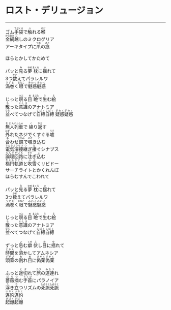 # ロスト・デリュージョン
---
<lyric>
ゴム<ruby>手袋<rt>てぶくろ</rt></ruby>で<ruby>触<rt>ふ</rt></ruby>れる<ruby>喉<rt>のど</rt></ruby><br/>
<ruby>金網<rt>かなあみ</rt></ruby><ruby>越<rt>ご</rt></ruby>しのミクログリア<br/>
アーキタイプに<ruby>爪<rt>つめ</rt></ruby>の<ruby>痕<rt>あと</rt></ruby><br/>
<br/>
ほらとかしてかためて<br/>
<br/>
パッと<ruby>見<rt>み</rt></ruby>る<ruby>夢<rt>ゆめ</rt></ruby> <ruby>枕<rt>まくら</rt></ruby>に<ruby>揺<rt>ゆ</rt></ruby>れて<br/>
3つ<ruby>数<rt>かぞ</rt></ruby>えてパラレルワ<br/>
<ruby>渦巻<rt>うずま</rt></ruby>く<ruby>眼<rt>まなこ</rt></ruby>で<ruby>魅惑<rt>みわく</rt></ruby><ruby>魅惑<rt>みわく</rt></ruby><br/>
<br/>
じっと<ruby>瞑<rt>つぶ</rt></ruby>る<ruby>目<rt>め</rt></ruby> <ruby>瞼<rt>まぶた</rt></ruby>で<ruby>生<rt>う</rt></ruby>む<ruby>絵<rt>え</rt></ruby><br/>
<ruby>散<rt>ち</rt></ruby>った<ruby>意識<rt>いしき</rt></ruby>のアナトミア<br/>
<ruby>並<rt>なら</rt></ruby>べてつなげて<ruby>自縛<rt>じばく</rt></ruby><ruby>自縛<rt>じばく</rt></ruby> <ruby>疑惑<rt>ぎわく</rt></ruby><ruby>疑惑<rt>ぎわく</rt></ruby><br/>
<br/>
<ruby>無人<rt>むじん</rt></ruby><ruby>列車<rt>れっしゃ</rt></ruby>で <ruby>繰<rt>く</rt></ruby>り<ruby>返<rt>かえ</rt></ruby>す<br/>
<ruby>外<rt>はず</rt></ruby>れたネジでくすぐる<ruby>嘘<rt>うそ</rt></ruby><br/>
<ruby>合<rt>あ</rt></ruby>わせ<ruby>鏡<rt>かがみ</rt></ruby>で<ruby>覗<rt>のぞ</rt></ruby>き<ruby>込<rt>こ</rt></ruby>む<br/>
<ruby>電気溶接<rt>でんきようせつ</rt></ruby><ruby>継<rt>つ</rt></ruby>ぎ<ruby>接<rt>は</rt></ruby>ぐシナプス<br/>
<ruby>論理<rt>ろんり</rt></ruby><ruby>回路<rt>かいろ</rt></ruby>に<ruby>注<rt>そそ</rt></ruby>ぎ<ruby>込<rt>こ</rt></ruby>む<br/>
<ruby>楕円軌道<rt>だえんきどう</rt></ruby>と<ruby>吹雪<rt>ふぶ</rt></ruby>くリビドー<br/>
サーチライトとかくれんぼ<br/>
ほらむすんでこわれて<br/>
<br/>
パッと<ruby>見<rt>み</rt></ruby>る<ruby>夢<rt>ゆめ</rt></ruby> <ruby>枕<rt>まくら</rt></ruby>に<ruby>揺<rt>ゆ</rt></ruby>れて<br/>
3つ<ruby>数<rt>かぞ</rt></ruby>えてパラレルワ<br/>
<ruby>渦巻<rt>うずま</rt></ruby>く<ruby>眼<rt>まなこ</rt></ruby>で<ruby>魅惑<rt>みわく</rt></ruby><ruby>魅惑<rt>みわく</rt></ruby><br/>
<br/>
じっと<ruby>瞑<rt>つぶ</rt></ruby>る<ruby>目<rt>め</rt></ruby> <ruby>瞼<rt>まぶた</rt></ruby>で<ruby>生<rt>う</rt></ruby>む<ruby>絵<rt>え</rt></ruby><br/>
<ruby>散<rt>ち</rt></ruby>った<ruby>意識<rt>いしき</rt></ruby>のアナトミア<br/>
<ruby>並<rt>なら</rt></ruby>べてつなげて<ruby>自縛<rt>じばく</rt></ruby><ruby>自縛<rt>じばく</rt></ruby><br/>
<br/>
ずっと<ruby>忌<rt>い</rt></ruby>む<ruby>癖<rt>くせ</rt></ruby> <ruby>伏<rt>ふ</rt></ruby>し<ruby>目<rt>め</rt></ruby>に<ruby>揺<rt>ゆ</rt></ruby>れて<br/>
<ruby>時間<rt>じかん</rt></ruby>を<ruby>溶<rt>と</rt></ruby>かしてアムネシア<br/>
<ruby>頭蓋<rt>ずがい</rt></ruby>の<ruby>割<rt>わ</rt></ruby>れ<ruby>目<rt>め</rt></ruby>に<ruby>偽薬<rt>ぎやく</rt></ruby><ruby>偽薬<rt>ぎやく</rt></ruby><br/>
<br/>
ふっと<ruby>途切<rt>とぎ</rt></ruby>れて<ruby>旅<rt>たび</rt></ruby>の<ruby>道連<rt>みちづ</rt></ruby>れ<br/>
<ruby>薔薇<rt>ばら</rt></ruby><ruby>摘<rt>つ</rt></ruby>む<ruby>手首<rt>てくび</rt></ruby>にパラノイア<br/>
<ruby>浮<rt>う</rt></ruby>き<ruby>立<rt>た</rt></ruby>つリズムの<ruby>死脈<rt>しみゃく</rt></ruby><ruby>死脈<rt>しみゃく</rt></ruby><br/>
<ruby>違約<rt>いやく</rt></ruby><ruby>違約<rt>いやく</rt></ruby><br/>
<ruby>起爆<rt>きばく</rt></ruby><ruby>起爆<rt>きばく</rt></ruby><br/>
</lyric>
